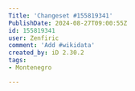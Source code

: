 ```yaml
---
Title: 'Changeset #155819341'
PublishDate: 2024-08-27T09:00:55Z
id: 155819341
user: Zenfiric
comment: 'Add #wikidata'
created_by: iD 2.30.2
tags:
- Montenegro

---
```


